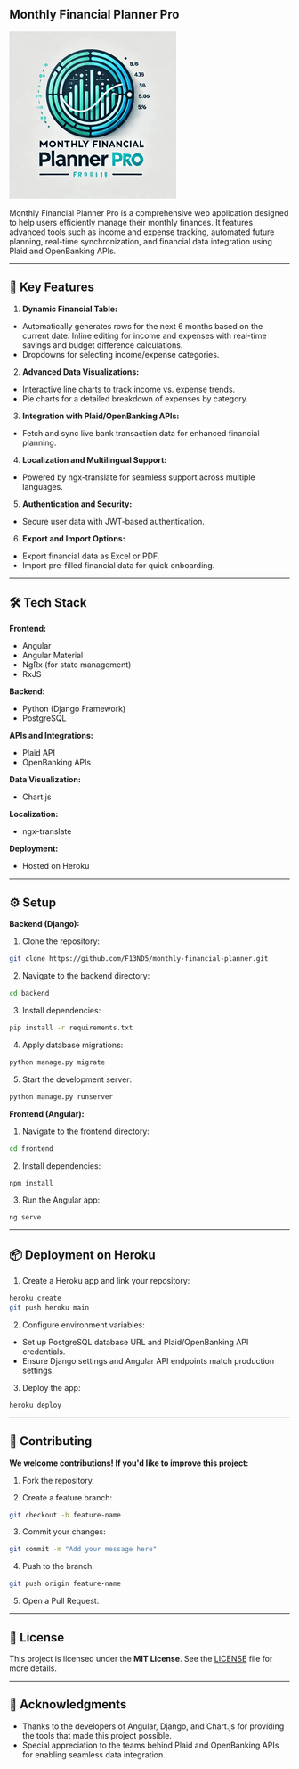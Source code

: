## Monthly Financial Planner Pro

![alt text](https://github.com/F13ND5/Monthly-Planner-Pro/blob/dev/Monthly%20Financial%20Planner%20Pro%20logo.png)

Monthly Financial Planner Pro is a comprehensive web application designed to help users efficiently manage their monthly finances. It features advanced tools such as income and expense tracking, automated future planning, real-time synchronization, and financial data integration using Plaid and OpenBanking APIs.

---

## 🚀 Key Features

1. **Dynamic Financial Table:**
- Automatically generates rows for the next 6 months based on the current date.
Inline editing for income and expenses with real-time savings and budget difference calculations.
- Dropdowns for selecting income/expense categories.

2. **Advanced Data Visualizations:**
- Interactive line charts to track income vs. expense trends.
- Pie charts for a detailed breakdown of expenses by category.

3. **Integration with Plaid/OpenBanking APIs:**
- Fetch and sync live bank transaction data for enhanced financial planning.

4. **Localization and Multilingual Support:**
- Powered by ngx-translate for seamless support across multiple languages.

5. **Authentication and Security:**
- Secure user data with JWT-based authentication.

6. **Export and Import Options:**
- Export financial data as Excel or PDF.
- Import pre-filled financial data for quick onboarding.

---

## 🛠️ Tech Stack

**Frontend:**
- Angular
- Angular Material
- NgRx (for state management)
- RxJS

**Backend:**
- Python (Django Framework)
- PostgreSQL

**APIs and Integrations:**
- Plaid API
- OpenBanking APIs

**Data Visualization:**
- Chart.js

**Localization:**
- ngx-translate

**Deployment:**
- Hosted on Heroku

---

## ⚙️ Setup

**Backend (Django):**

1. Clone the repository:
```bash
git clone https://github.com/F13ND5/monthly-financial-planner.git  
```

2. Navigate to the backend directory:
```bash
cd backend  
```

3. Install dependencies:
```bash
pip install -r requirements.txt  
```

4. Apply database migrations:
```bash
python manage.py migrate  
```

5. Start the development server:
```bash
python manage.py runserver  
```

**Frontend (Angular):**

1. Navigate to the frontend directory:
```bash
cd frontend
```

2. Install dependencies:
```bash
npm install
```

3. Run the Angular app:
```bash
ng serve
```

---

## 📦 Deployment on Heroku

1. Create a Heroku app and link your repository:
```bash
heroku create  
git push heroku main
```

2. Configure environment variables:
- Set up PostgreSQL database URL and Plaid/OpenBanking API credentials.
- Ensure Django settings and Angular API endpoints match production settings.

3. Deploy the app:
```bash
heroku deploy
```

---

## 🌟 Contributing

**We welcome contributions! If you'd like to improve this project:**

1. Fork the repository.

2. Create a feature branch:
```bash
git checkout -b feature-name  
```

3. Commit your changes:
```bash
git commit -m "Add your message here"  
```

4. Push to the branch:
```bash
git push origin feature-name  
```

5. Open a Pull Request.

---

## 📝 License
This project is licensed under the **MIT License**. See the [LICENSE]() file for more details.

---

## 🌟 Acknowledgments
- Thanks to the developers of Angular, Django, and Chart.js for providing the tools that made this project possible.
- Special appreciation to the teams behind Plaid and OpenBanking APIs for enabling seamless data integration.
